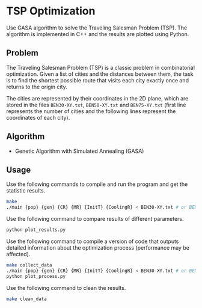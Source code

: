 # TSP Optimization

Use GASA algorithm to solve the Traveling Salesman Problem (TSP). The algorithm is implemented in C++ and the results are plotted using Python.

## Problem

The Traveling Salesman Problem (TSP) is a classic problem in combinatorial optimization. Given a list of cities and the distances between them, the task is to find the shortest possible route that visits each city exactly once and returns to the origin city.

The cities are represented by their coordinates in the 2D plane, which are stored in the files `BEN30-XY.txt`, `BEN50-XY.txt` and `BEN75-XY.txt` (first line represents the number of cities and the following lines represent the coordinates of each city).


## Algorithm

- Genetic Algorithm with Simulated Annealing (GASA)

## Usage

Use the following commands to compile and run the program and get the statistic results.

```bash
make
./main {pop} {gen} {CR} {MR} {InitT} {CoolingR} < BEN30-XY.txt # or BEN50-XY.txt or BEN75-XY.txt
```

Use the following command to compare results of different parameters.

```bash
python plot_results.py
```

Use the following command to compile a version of code that outputs detailed information about the optimization process (performance may be affected).

```bash
make collect_data
./main {pop} {gen} {CR} {MR} {InitT} {CoolingR} < BEN30-XY.txt # or BEN50-XY.txt or BEN75-XY.txt
python plot_process.py
```

Use the following command to clean the results.

```bash
make clean_data
```